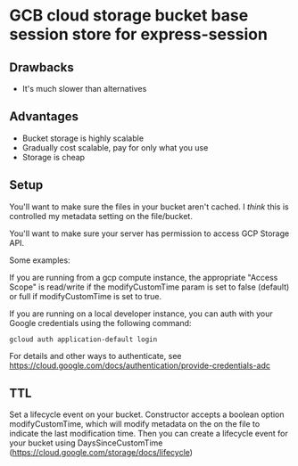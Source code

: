 # GCB cloud storage bucket base session store for express-session

## Drawbacks

- It's much slower than alternatives

## Advantages

- Bucket storage is highly scalable
- Gradually cost scalable, pay for only what you use
- Storage is cheap

## Setup

You'll want to make sure the files in your bucket aren't cached. I _think_ this is controlled my metadata setting on the file/bucket.

You'll want to make sure your server has permission to access GCP Storage API.

Some examples:

If you are running from a gcp compute instance, the appropriate "Access Scope" is read/write if the modifyCustomTime param is set to false (default) or full if modifyCustomTime is set to true.

If you are running on a local developer instance, you can auth with your Google credentials using the following command:

```
gcloud auth application-default login
```

For details and other ways to authenticate, see https://cloud.google.com/docs/authentication/provide-credentials-adc

## TTL

Set a lifecycle event on your bucket. Constructor accepts a boolean option modifyCustomTime, which will modify metadata on the on the file to indicate the last modification time. Then you can create a lifecycle event for your bucket using DaysSinceCustomTime (https://cloud.google.com/storage/docs/lifecycle)
